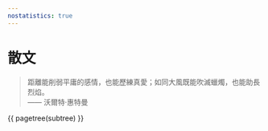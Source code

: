 ```yaml
---
nostatistics: true
---
```


# 散文

>距離能削弱平庸的感情，也能歷練真愛；如同大風既能吹滅蠟燭，也能助長烈焰。  
> —— 沃爾特‧惠特曼

{{ pagetree(subtree) }}
